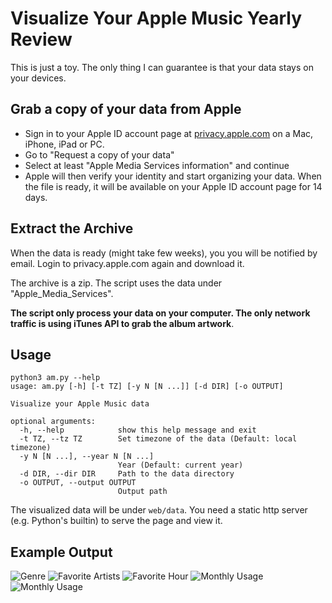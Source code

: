 # Visualize Your Apple Music Yearly Review

This is just a toy. The only thing I can guarantee is that your data stays on your devices.

## Grab a copy of your data from Apple

* Sign in to your Apple ID account page at [privacy.apple.com](https://privacy.apple.com/) on a Mac, iPhone, iPad or PC.
* Go to "Request a copy of your data"
* Select at least "Apple Media Services information" and continue
* Apple will then verify your identity and start organizing your data. When the file is ready, it will be available on your Apple ID account page for 14 days.

## Extract the Archive

When the data is ready (might take few weeks), you you will be notified by email. Login to privacy.apple.com again and download it.

The archive is a zip. The script uses the data under "Apple_Media_Services".

**The script only process your data on your computer. The only network traffic is using iTunes API to grab the album artwork**.

## Usage

```
python3 am.py --help
usage: am.py [-h] [-t TZ] [-y N [N ...]] [-d DIR] [-o OUTPUT]

Visualize your Apple Music data

optional arguments:
  -h, --help            show this help message and exit
  -t TZ, --tz TZ        Set timezone of the data (Default: local timezone)
  -y N [N ...], --year N [N ...]
                        Year (Default: current year)
  -d DIR, --dir DIR     Path to the data directory
  -o OUTPUT, --output OUTPUT
                        Output path
```

The visualized data will be under `web/data`. You need a static http server (e.g. Python's builtin) to serve the page and view it.

## Example Output

![Genre](img/genre.png)
![Favorite Artists](img/singers.png)
![Favorite Hour](img/hourly.png)
![Monthly Usage](img/monthly.png)
![Monthly Usage](img/stayup.png)
